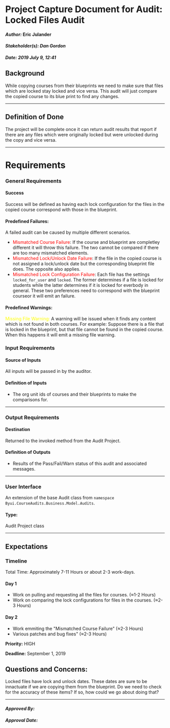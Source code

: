 # Project Capture Document for Audit: Locked Files Audit
#### *Author:* Eric Julander
#### *Stakeholder(s): Dan Gordon*
#### *Date: 2019 July 9, 12:41*

## Background
While copying courses from their blueprints we need to make sure that files which are locked stay locked and vice versa. This audit will just compare the copied course to its blue print to find any changes.

-----

## Definition of Done
The project will be complete once it can return audit results that report if there are any files which were originally locked but were unlocked during the copy and vice versa.

-----

# Requirements

### General Requirements
#### Success
Success will be defined as having each lock configuration for the files in the copied course correspond with those in the blueprint.
#### Predefined Failures:
A failed audit can be caused by multiple different scenarios.
<!--
    "locked_for_user": false
    "lock_at": "1776-07-04T06:59:56Z",
    "unlock_at": "1770-03-05T06:59:56Z",
    "locked": false,
-->
- <span style="color:red"> Mismatched Course Failure</span>: If the course and blueprint are completley different it will throw this failure. The two cannot be compared if there are too many mismatched elements.
- <span style="color:red"> Mismatched Lock/Unlock Date Failure</span>: If the file in the copied course is not assigned a lock/unlock date but the corresponding blueprint file does. The opposite also applies.
- <span style="color:red"> Mismatched Lock Configuration Failure</span>: Each file has the settings ```locked_for_user``` and ```locked```. The former determines if a file is locked for students while the latter determines if it is locked for everbody in general. These two preferences need to correspond with the blueprint courseor it will emit an failure.

#### Predefined Warnings:
<span style="color:yellow">Missing File Warning:</span> A warning will be issued when it finds any content which is not found in both courses. For example: Suppose there is a file that is locked in the blueprint, but that file cannot be found in the copied course. When this happens it will emit a missing file warning.
<!-- What counts as pass/fail/warn? -->
### Input Requirements
#### Source of Inputs
All inputs will be passed in by the auditor.

#### Definition of Inputs
<!-- TBD: do not fill out just yet -->
- The org unit ids of courses and their blueprints to make the comparisons for.
---

### Output Requirements
#### Destination
Returned to the invoked method from the Audit Project.

#### Definition of Outputs
<!-- TBD: do not fill out just yet -->
- Results of the Pass/Fail/Warn status of this audit and associated messages.
---

### User Interface
An extension of the base Audit class from `namespace Byui.CourseAudits.Business.Model.Audits`.
#### Type:
Audit Project class

-----

## Expectations
### Timeline
Total Time: Approximately 7-11 Hours or about 2-3 work-days.
#### Day 1
- Work on pulling and requesting all the files for courses. (≈1-2 Hours)
- Work on comparing the lock configurations for files in the courses. (≈2-3 Hours)
#### Day 2
- Work emmiting the "Mismatched Course Failure" (≈2-3 Hours)
- Various patches and bug fixes" (≈2-3 Hours)

<!-- What is the deadline? 2019 Sep 1? -->
<!-- What priority is this audit? -->

**Priority:** HIGH

**Deadline:** September 1, 2019

## Questions and Concerns:
Locked files have lock and unlock dates. These dates are sure to be innactuate if we are copying them from the blueprint. Do we need to check for the accuracy of these items? If so, how could we go about doing that?

-----

#### *Approved By:* 
#### *Approval Date:*
